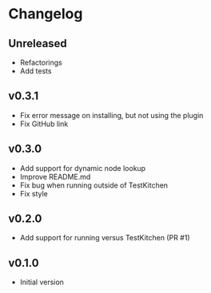 # Changelog

## Unreleased

- Refactorings
- Add tests

## v0.3.1

- Fix error message on installing, but not using the plugin
- Fix GitHub link

## v0.3.0

- Add support for dynamic node lookup
- Improve README.md
- Fix bug when running outside of TestKitchen
- Fix style

## v0.2.0

- Add support for running versus TestKitchen (PR #1)

## v0.1.0

- Initial version
